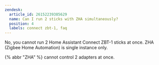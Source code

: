 ```yaml
---
zendesk:
  article_id: 26152239385629
  name: Can I run 2 sticks with ZHA simultaneously?
  position: 4
  labels: connect zbt-1, faq
---
```



No, you cannot run 2 Home Assistant Connect ZBT-1 sticks at once. ZHA (Zigbee Home Automation) is single instance only.

{% abbr "ZHA" %} cannot control 2 adapters at once.
